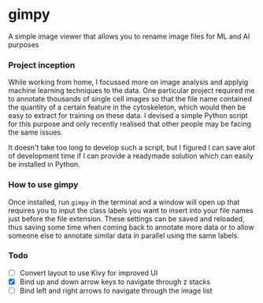 # gimpy
A simple image viewer that allows you to rename image files for ML and AI purposes

### Project inception
While working from home, I focussed more on image analysis and applyig machine learning techniques to the data. One particular project required me to annotate thousands of single cell images so that the file name contained the quantity of a certain feature in the cytoskeleton, which would then be easy to extract for training on these data. I devised a simple Python script for this purpose and only recently realised that other people may be facing the same issues.

It doesn't take too long to develop such a script, but I figured I can save alot of development time if I can provide a readymade solution which can easily be installed in Python.

### How to use gimpy
Once installed, run `gimpy` in the terminal and a window will open up that requires you to input the class labels you want to insert into your file names just before the file extension. These settings can be saved and reloaded, thus saving some time when coming back to annotate more data or to allow someone else to annotate similar data in parallel using the same labels.

### Todo
- [ ] Convert layout to use Kivy for improved UI
- [X] Bind up and down arrow keys to navigate through z stacks
- [ ] Bind left and right arrows to navigate through the image list
